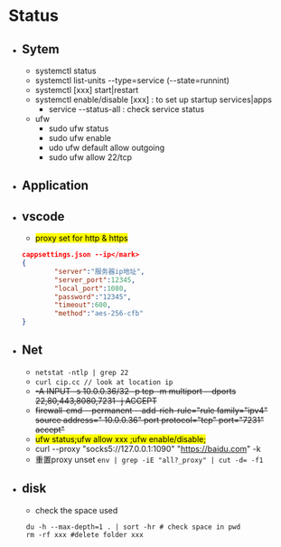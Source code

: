 # Status
+ ## Sytem
    + systemctl status
    + systemctl list-units --type=service (--state=runnint)
    + systemctl [xxx] start|restart
    + systemctl enable/disable [xxx] : to set up startup services|apps
      + service --status-all : check service status
    + ufw 
      + sudo ufw status
      + sudo ufw enable
      + udo ufw default allow outgoing
      + sudo ufw allow 22/tcp
+ ## Application
 + ## vscode
    + <mark> proxy set for http & https
    ```json
    cappsettings.json --ip</mark>
    {
            "server":"服务器ip地址",
            "server_port":12345,
            "local_port":1080,
            "password":"12345",
            "timeout":600,
            "method":"aes-256-cfb"
    }
    ```
+ ## Net
    + ``netstat -ntlp | grep 22``
    + ``curl cip.cc // look at location ip``
    + ~~-A INPUT -s 10.0.0.36/32 -p tcp -m multiport --dports 22,80,443,8080,7231 -j ACCEPT~~
    + ~~firewall-cmd --permanent --add-rich-rule="rule family="ipv4" source address=" 10.0.0.36" port protocol="tcp" port="7231" accept"~~
    + <mark>ufw status;ufw allow xxx ;ufw enable/disable;</mark>
    + curl --proxy "socks5://127.0.0.1:1090" "https://baidu.com" -k
    + 重置proxy unset `env | grep -iE "all?_proxy" | cut -d= -f1`


+ ## disk
  + check the space used 
  ```shell
   du -h --max-depth=1 . | sort -hr # check space in pwd
   rm -rf xxx #delete folder xxx
  ```

